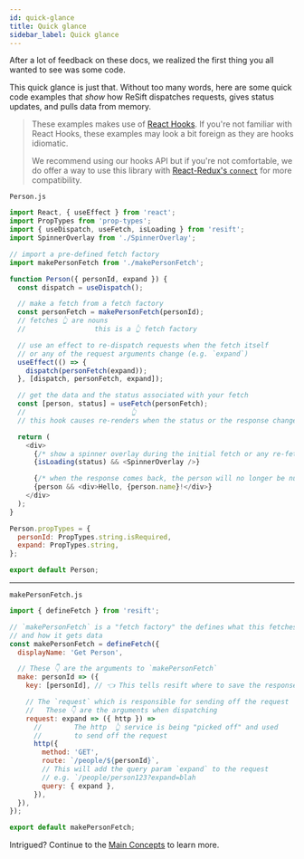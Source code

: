 ```yaml
---
id: quick-glance
title: Quick glance
sidebar_label: Quick glance
---
```


After a lot of feedback on these docs, we realized the first thing you all wanted to see was some code.

This quick glance is just that. Without too many words, here are some quick code examples that _show_ how ReSift dispatches requests, gives status updates, and pulls data from memory.

> These examples makes use of [React Hooks](https://reactjs.org/docs/hooks-intro.html). If you're not familiar with React Hooks, these examples may look a bit foreign as they are hooks idiomatic.
>
> We recommend using our hooks API but if you're not comfortable, we do offer a way to use this library with [React-Redux's `connect`](../TODO.md) for more compatibility.

`Person.js`

```js
import React, { useEffect } from 'react';
import PropTypes from 'prop-types';
import { useDispatch, useFetch, isLoading } from 'resift';
import SpinnerOverlay from './SpinnerOverlay';

// import a pre-defined fetch factory
import makePersonFetch from './makePersonFetch';

function Person({ personId, expand }) {
  const dispatch = useDispatch();

  // make a fetch from a fetch factory
  const personFetch = makePersonFetch(personId);
  // fetches 👆 are nouns
  //                 this is a 👆 fetch factory

  // use an effect to re-dispatch requests when the fetch itself
  // or any of the request arguments change (e.g. `expand`)
  useEffect(() => {
    dispatch(personFetch(expand));
  }, [dispatch, personFetch, expand]);

  // get the data and the status associated with your fetch
  const [person, status] = useFetch(personFetch);
  //                          👆
  // this hook causes re-renders when the status or the response changes

  return (
    <div>
      {/* show a spinner overlay during the initial fetch or any re-fetches */}
      {isLoading(status) && <SpinnerOverlay />}

      {/* when the response comes back, the person will no longer be null */}
      {person && <div>Hello, {person.name}!</div>}
    </div>
  );
}

Person.propTypes = {
  personId: PropTypes.string.isRequired,
  expand: PropTypes.string,
};

export default Person;
```

---

`makePersonFetch.js`

```js
import { defineFetch } from 'resift';

// `makePersonFetch` is a "fetch factory" the defines what this fetches does
// and how it gets data
const makePersonFetch = defineFetch({
  displayName: 'Get Person',

  // These 👇 are the arguments to `makePersonFetch`
  make: personId => ({
    key: [personId], // 👈 This tells resift where to save the response

    // The `request` which is responsible for sending off the request
    //   These 👇 are the arguments when dispatching
    request: expand => ({ http }) =>
      //        The http  👆 service is being "picked off" and used
      //        to send off the request
      http({
        method: 'GET',
        route: `/people/${personId}`,
        // This will add the query param `expand` to the request
        // e.g. `/people/person123?expand=blah
        query: { expand },
      }),
  }),
});

export default makePersonFetch;
```

Intrigued? Continue to the [Main Concepts]() to learn more.

